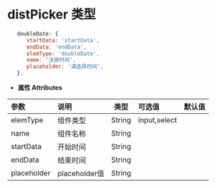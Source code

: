 # distPicker 类型
``` js
   doubleDate: {
      startData: 'startData',
      endData: 'endData',
      elemType: 'doubleDate',
      name: '注册时间',
      placeholder: '请选择时间',
   },
```
- **属性 Attributes**

| 参数        | 说明       | 类型  | 可选值  | 默认值  |
| :------------- |:-------------| :-----:| :-----|:-----|
| elemType      | 组件类型      |   String | input,select |  |
| name | 组件名称      |    String |  |  |
| startData | 开始时间   |    String |  |  |
| endData | 结束时间   |    String |  |  |
| placeholder | placeholder值      |    String |  |  |
